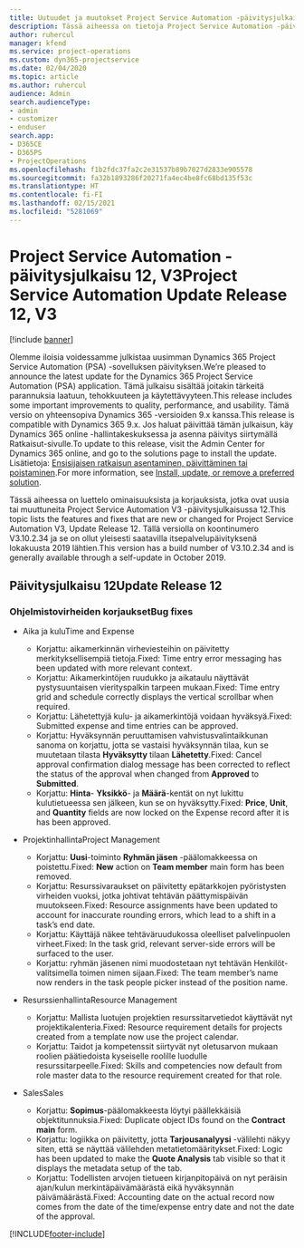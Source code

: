 ```yaml
---
title: Uutuudet ja muutokset Project Service Automation -päivitysjulkaisussa 12, V3
description: Tässä aiheessa on tietoja Project Service Automation -päivitysversion 12, V3:n uusista ominaisuuksista.
author: ruhercul
manager: kfend
ms.service: project-operations
ms.custom: dyn365-projectservice
ms.date: 02/04/2020
ms.topic: article
ms.author: ruhercul
audience: Admin
search.audienceType:
- admin
- customizer
- enduser
search.app:
- D365CE
- D365PS
- ProjectOperations
ms.openlocfilehash: f1b2fdc37fa2c2e31537b89b7027d2833e905578
ms.sourcegitcommit: fa32b1893286f20271fa4ec4be8fc68bd135f53c
ms.translationtype: HT
ms.contentlocale: fi-FI
ms.lasthandoff: 02/15/2021
ms.locfileid: "5281069"
---
```

# <a name="project-service-automation-update-release-12-v3"></a><span data-ttu-id="f780b-103">Project Service Automation -päivitysjulkaisu 12, V3</span><span class="sxs-lookup"><span data-stu-id="f780b-103">Project Service Automation Update Release 12, V3</span></span>

[!include [banner](../includes/psa-now-project-operations.md)]

<span data-ttu-id="f780b-104">Olemme iloisia voidessamme julkistaa uusimman Dynamics 365 Project Service Automation (PSA) -sovelluksen päivityksen.</span><span class="sxs-lookup"><span data-stu-id="f780b-104">We’re pleased to announce the latest update for the Dynamics 365 Project Service Automation (PSA) application.</span></span> <span data-ttu-id="f780b-105">Tämä julkaisu sisältää joitakin tärkeitä parannuksia laatuun, tehokkuuteen ja käytettävyyteen.</span><span class="sxs-lookup"><span data-stu-id="f780b-105">This release includes some important improvements to quality, performance, and usability.</span></span> <span data-ttu-id="f780b-106">Tämä versio on yhteensopiva Dynamics 365 -versioiden 9.x kanssa.</span><span class="sxs-lookup"><span data-stu-id="f780b-106">This release is compatible with Dynamics 365 9.x.</span></span> <span data-ttu-id="f780b-107">Jos haluat päivittää tämän julkaisun, käy Dynamics 365 online -hallintakeskuksessa ja asenna päivitys siirtymällä Ratkaisut-sivulle.</span><span class="sxs-lookup"><span data-stu-id="f780b-107">To update to this release, visit the Admin Center for Dynamics 365 online, and go to the solutions page to install the update.</span></span> <span data-ttu-id="f780b-108">Lisätietoja: [Ensisijaisen ratkaisun asentaminen, päivittäminen tai poistaminen](https://docs.microsoft.com/power-platform/admin/install-remove-preferred-solution).</span><span class="sxs-lookup"><span data-stu-id="f780b-108">For more information, see [Install, update, or remove a preferred solution](https://docs.microsoft.com/power-platform/admin/install-remove-preferred-solution).</span></span>

<span data-ttu-id="f780b-109">Tässä aiheessa on luettelo ominaisuuksista ja korjauksista, jotka ovat uusia tai muuttuneita Project Service Automation V3 -päivitysjulkaisussa 12.</span><span class="sxs-lookup"><span data-stu-id="f780b-109">This topic lists the features and fixes that are new or changed for Project Service Automation V3, Update Release 12.</span></span> <span data-ttu-id="f780b-110">Tällä versiolla on koontinumero V3.10.2.34 ja se on ollut yleisesti saatavilla itsepalvelupäivityksenä lokakuusta 2019 lähtien.</span><span class="sxs-lookup"><span data-stu-id="f780b-110">This version has a build number of V3.10.2.34 and is generally available through a self-update in October 2019.</span></span>

## <a name="update-release-12"></a><span data-ttu-id="f780b-111">Päivitysjulkaisu 12</span><span class="sxs-lookup"><span data-stu-id="f780b-111">Update Release 12</span></span>

### <a name="bug-fixes"></a><span data-ttu-id="f780b-112">Ohjelmistovirheiden korjaukset</span><span class="sxs-lookup"><span data-stu-id="f780b-112">Bug fixes</span></span>

- <span data-ttu-id="f780b-113">Aika ja kulu</span><span class="sxs-lookup"><span data-stu-id="f780b-113">Time and Expense</span></span>

    - <span data-ttu-id="f780b-114">Korjattu: aikamerkinnän virheviesteihin on päivitetty merkityksellisempiä tietoja.</span><span class="sxs-lookup"><span data-stu-id="f780b-114">Fixed: Time entry error messaging has been updated with more relevant context.</span></span>
    - <span data-ttu-id="f780b-115">Korjattu: Aikamerkintöjen ruudukko ja aikataulu näyttävät pystysuuntaisen vierityspalkin tarpeen mukaan.</span><span class="sxs-lookup"><span data-stu-id="f780b-115">Fixed: Time entry grid and schedule correctly displays the vertical scrollbar when required.</span></span>
    - <span data-ttu-id="f780b-116">Korjattu: Lähetettyjä kulu- ja aikamerkintöjä voidaan hyväksyä.</span><span class="sxs-lookup"><span data-stu-id="f780b-116">Fixed: Submitted expense and time entries can be approved.</span></span>
    - <span data-ttu-id="f780b-117">Korjattu: Hyväksynnän peruuttamisen vahvistusvalintaikkunan sanoma on korjattu, jotta se vastaisi hyväksynnän tilaa, kun se muutetaan tilasta **Hyväksytty** tilaan **Lähetetty**.</span><span class="sxs-lookup"><span data-stu-id="f780b-117">Fixed: Cancel approval confirmation dialog message has been corrected to reflect the status of the approval when changed from **Approved** to **Submitted**.</span></span>
    - <span data-ttu-id="f780b-118">Korjattu: **Hinta**- **Yksikkö**- ja **Määrä**-kentät on nyt lukittu kulutietueessa sen jälkeen, kun se on hyväksytty.</span><span class="sxs-lookup"><span data-stu-id="f780b-118">Fixed: **Price**, **Unit**, and **Quantity** fields are now locked on the Expense record after it is has been approved.</span></span>

- <span data-ttu-id="f780b-119">Projektinhallinta</span><span class="sxs-lookup"><span data-stu-id="f780b-119">Project Management</span></span>

    - <span data-ttu-id="f780b-120">Korjattu: **Uusi**-toiminto **Ryhmän jäsen** -päälomakkeessa on poistettu.</span><span class="sxs-lookup"><span data-stu-id="f780b-120">Fixed: **New** action on **Team member** main form has been removed.</span></span>
    - <span data-ttu-id="f780b-121">Korjattu: Resurssivaraukset on päivitetty epätarkkojen pyöristysten virheiden vuoksi, jotka johtivat tehtävän päättymispäivän muutokseen.</span><span class="sxs-lookup"><span data-stu-id="f780b-121">Fixed: Resource assignments have been updated to account for inaccurate rounding errors, which lead to a shift in a task’s end date.</span></span>
    - <span data-ttu-id="f780b-122">Korjattu: Käyttäjä näkee tehtäväruudukossa oleelliset palvelinpuolen virheet.</span><span class="sxs-lookup"><span data-stu-id="f780b-122">Fixed: In the task grid, relevant server-side errors will be surfaced to the user.</span></span>
    - <span data-ttu-id="f780b-123">Korjattu: ryhmän jäsenen nimi muodostetaan nyt tehtävän Henkilöt-valitsimella toimen nimen sijaan.</span><span class="sxs-lookup"><span data-stu-id="f780b-123">Fixed: The team member’s name now renders in the task people picker instead of the position name.</span></span>

- <span data-ttu-id="f780b-124">Resurssienhallinta</span><span class="sxs-lookup"><span data-stu-id="f780b-124">Resource Management</span></span>

    - <span data-ttu-id="f780b-125">Korjattu: Mallista luotujen projektien resurssitarvetiedot käyttävät nyt projektikalenteria.</span><span class="sxs-lookup"><span data-stu-id="f780b-125">Fixed: Resource requirement details for projects created from a template now use the project calendar.</span></span>
    - <span data-ttu-id="f780b-126">Korjattu: Taidot ja kompetenssit siirtyvät nyt oletusarvon mukaan roolien päätiedoista kyseiselle roolille luodulle resurssitarpeelle.</span><span class="sxs-lookup"><span data-stu-id="f780b-126">Fixed: Skills and competencies now default from role master data to the resource requirement created for that role.</span></span>

- <span data-ttu-id="f780b-127">Sales</span><span class="sxs-lookup"><span data-stu-id="f780b-127">Sales</span></span>

    - <span data-ttu-id="f780b-128">Korjattu: **Sopimus**-päälomakkeesta löytyi päällekkäisiä objektitunnuksia.</span><span class="sxs-lookup"><span data-stu-id="f780b-128">Fixed: Duplicate object IDs found on the **Contract main** form.</span></span>
    - <span data-ttu-id="f780b-129">Korjattu: logiikka on päivitetty, jotta **Tarjousanalyysi** -välilehti näkyy siten, että se näyttää välilehden metatietomääritykset.</span><span class="sxs-lookup"><span data-stu-id="f780b-129">Fixed: Logic has been updated to make the **Quote Analysis** tab visible so that it displays the metadata setup of the tab.</span></span>
    - <span data-ttu-id="f780b-130">Korjattu: Todellisten arvojen tietueen kirjanpitopäivä on nyt peräisin ajan/kulun merkintäpäivämäärästä eikä hyväksynnän päivämäärästä.</span><span class="sxs-lookup"><span data-stu-id="f780b-130">Fixed: Accounting date on the actual record now comes from the date of the time/expense entry date and not the date of the approval.</span></span>


[!INCLUDE[footer-include](../includes/footer-banner.md)]